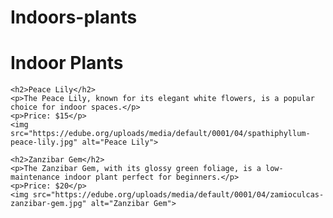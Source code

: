 # Indoors-plants
<!DOCTYPE html>
<html lang="en">
<head>
    <meta charset="UTF-8">
    <meta name="viewport" content="width=device-width, initial-scale=1.0">
    <title>Indoor Plants</title>
    <meta name="description" content="Explore a variety of indoor plants for your home or office.">
</head>
<body>
    <h1>Indoor Plants</h1>

    <h2>Peace Lily</h2>
    <p>The Peace Lily, known for its elegant white flowers, is a popular choice for indoor spaces.</p>
    <p>Price: $15</p>
    <img src="https://edube.org/uploads/media/default/0001/04/spathiphyllum-peace-lily.jpg" alt="Peace Lily">

    <h2>Zanzibar Gem</h2>
    <p>The Zanzibar Gem, with its glossy green foliage, is a low-maintenance indoor plant perfect for beginners.</p>
    <p>Price: $20</p>
    <img src="https://edube.org/uploads/media/default/0001/04/zamioculcas-zanzibar-gem.jpg" alt="Zanzibar Gem">
</body>
</html>
